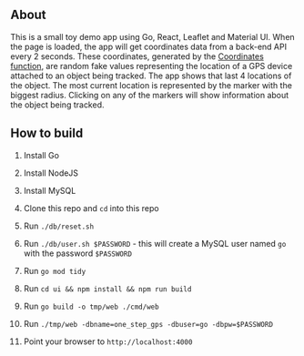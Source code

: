 ## About

This is a small toy demo app using Go, React, Leaflet and Material UI. When the page is loaded, the app will get coordinates data from a back-end API every 2 seconds. These coordinates, generated by the [Coordinates function](https://github.com/software-engr-full-stack/one-step-gps/blob/master/pkg/services/coordinates.go), are random fake values representing the location of a GPS device attached to an object being tracked. The app shows that last 4 locations of the object. The most current location is represented by the marker with the biggest radius. Clicking on any of the markers will show information about the object being tracked.

## How to build

1. Install Go

2. Install NodeJS

3. Install MySQL

4. Clone this repo and `cd` into this repo

5. Run `./db/reset.sh`

6. Run `./db/user.sh $PASSWORD` - this will create a MySQL user named `go` with the password `$PASSWORD`

7. Run `go mod tidy`

8. Run `cd ui && npm install && npm run build`

9. Run `go build -o tmp/web ./cmd/web`

10. Run `./tmp/web -dbname=one_step_gps -dbuser=go -dbpw=$PASSWORD`

11. Point your browser to `http://localhost:4000`
